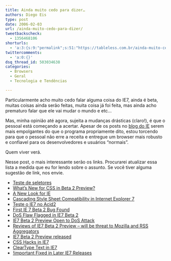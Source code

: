 ```yaml
---
title: Ainda muito cedo para dizer…
authors: Diego Eis
type: post
date: 2006-02-03
url: /ainda-muito-cedo-para-dizer/
tweetbackscheck:
  - 1356468106
shorturls:
  - 'a:3:{s:9:"permalink";s:51:"https://tableless.com.br/ainda-muito-cedo-para-dizer";s:7:"tinyurl";s:26:"https://tinyurl.com/3wz6qtr";s:4:"isgd";s:19:"https://is.gd/RXwhYU";}'
twittercomments:
  - 'a:0:{}'
dsq_thread_id: 503034638
categories:
  - Browsers
  - Geral
  - Tecnologia e Tendências

---
```

Particularmente acho muito cedo falar alguma coisa do IE7, ainda é beta, muitas coisas ainda serão feitas, muita coisa já foi feita, mas ainda acho prematuro falar que ele vai mudar o mundo e etc&#8230;
  
Mas, minha opinião até agora, sujeita a mudanças drásticas (claro!), é que o pessoal está começando a acertar. Apesar de os posts no [blog do IE][1] serem mais empolgantes do que o programa propriamente dito, estou torcendo para que o pessoal não erre a receita e entregue um browser mais robusto e confiavel para os desenvolvedores e usuários &#8220;normais&#8221;.
  
Quem viver verá.

Nesse post, o mais interessante serão os links. Procurarei atualizar essa lista a medida que eu for lendo sobre o assunto. Se você tiver alguma sugestão de link, nos envie.

  * [Teste de seletores][2]
  * [What’s New for CSS in Beta 2 Preview?][3]
  * [A New Look for IE][4]
  * [Cascading Style Sheet Compatibility in Internet Explorer 7][5]
  * [Teste o IE7 no Acid2][6]
  * [First IE 7 Beta 2 Bug Found][7]
  * [DoS Flaw Flagged in IE7 Beta 2][8]
  * [IE7 Beta 2 Preview Open to DoS Attack][9]
  * [Reviews of IE7 Beta 2 Preview &#8211; will be threat to Mozilla and RSS Aggregators][10]
  * [IE7 Beta 2 Preview released][11]
  * [CSS Hacks in IE7][12]
  * [ClearType Text in IE7][13]
  * [!important Fixed in Later IE7 Releases][14]

 [1]: https://blogs.msdn.com/ie/
 [2]: https://dev.l-c-n.com/css3-selectors/test1.php
 [3]: https://blogs.msdn.com/ie/archive/2006/02/02/523679.aspx
 [4]: https://blogs.msdn.com/ie/archive/2006/02/01/522737.aspx
 [5]: https://msdn.microsoft.com/library/default.asp?url=/library/en-us/IETechCol/cols/dnexpie/ie7_css_compat.asp
 [6]: https://www.webstandards.org/act/acid2/test.html
 [7]: https://www.pcworld.com/news/article/0,aid,124595,00.asp
 [8]: https://www.pcmag.com/article2/0,1895,1918061,00.asp
 [9]: https://news.google.com.br/url?sa=t&ct=us/2-0&fp=43e20f1d37bc262e&ei=O8HiQ_edBoWKpAK6mNX-Cw&url=http%3A//www.betanews.com/article/IE7_Beta_2_Preview_Open_to_DoS_Attack/1138810784&cid=1103948497
 [10]: https://blogs.zdnet.com/web2explorer/index.php?p=107
 [11]: https://www.geek.com/news/geeknews/2006Jan/gee20060201034524.htm
 [12]: https://www.andybudd.com/archives/2006/02/css_hacks_in_ie7/index.php
 [13]: https://blogs.msdn.com/ie/archive/2006/02/03/524367.aspx
 [14]: https://webstandards.org/buzz/archive/2006_02.html#a000603